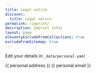 ```yaml
---
title: Legal notice
discover:
  title: Legal notice
permalink: /imprint/
description: Imprint infos
layout: page
eleventyExcludeFromCollections: true
excludeFromSitemap: true
---
```


Edit your details in `_data/personal.yaml`

{{ personal.address }}
{{ personal.email }}